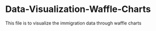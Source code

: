 # Data-Visualization-Waffle-Charts
This file is to visualize the immigration data through waffle charts
